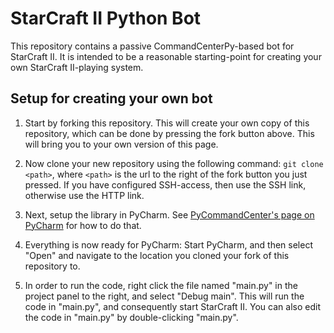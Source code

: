 # StarCraft II Python Bot
This repository contains a passive CommandCenterPy-based bot for StarCraft II. It is intended to be a reasonable starting-point for creating your own StarCraft II-playing system.

## Setup for creating your own bot
1. Start by forking this repository. This will create your own copy of this repository, which can be done by pressing the fork button above. This will bring you to your own version of this page.

2. Now clone your new repository using the following command: `git clone <path>`, where `<path>` is the url to the right of the fork button you just pressed. If you have configured SSH-access, then use the SSH link, otherwise use the HTTP link.

3. Next, setup the library in PyCharm. See [PyCommandCenter's page on PyCharm] for how to do that.

4. Everything is now ready for PyCharm: Start PyCharm, and then select "Open" and navigate to the location you cloned your fork of this repository to.

5. In order to run the code, right click the file named "main.py" in the project panel to the right, and select "Debug main". This will run the code in "main.py", and consequently start StarCraft II. You can also edit the code in "main.py" by double-clicking "main.py".


[PyCommandCenter's page on PyCharm]: https://gitlab.liu.se/starcraft-ai-course/pycommandcenter/blob/master/pycharm.md
